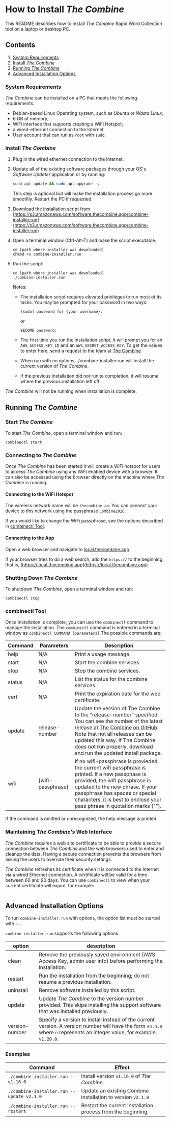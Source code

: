 # How to Install _The Combine_

This README describes how to install _The Combine_ Rapid Word Collection tool on a laptop or desktop PC.

## Contents

1. [System Requirements](#system-requirements)
2. [Install _The Combine_](#install-the-combine)
3. [Running _The Combine_](#running-the-combine)
4. [Advanced Installation Options](#advanced-installation-options)

### System Requirements

_The Combine_ can be installed on a PC that meets the following requirements:

- Debian-based Linux Operating system, such as _Ubuntu_ or _Wasta Linux_;
- 6 GB of memory;
- WiFi interface that supports creating a WiFi Hotspot;
- a wired-ethernet connection to the Internet
- User account that can run as `root` with `sudo`.

### Install _The Combine_

1. Plug in the wired ethernet connection to the Internet.
2. Update all of the existing software packages through your OS's _Software Updater_ application or by running:

   ```bash
   sudo apt update && sudo apt upgrade -y
   ```

   This step is optional but will make the installation process go more smoothly. Restart the PC if requested.

3. Download the installation script from
   [https://s3.amazonaws.com/software.thecombine.app/combine-installer.run](https://s3.amazonaws.com/software.thecombine.app/combine-installer.run)
4. Open a terminal window (Ctrl-Alt-T) and make the script executable:

   ```console
   cd [path where installer was downloaded]
   chmod +x combine-installer.run
   ```

5. Run the script:

   ```console
   cd [path where installer was downloaded]
   ./combine-installer.run
   ```

   Notes:

   - The installation script requires elevated privileges to run most of its tasks. You may be prompted for your
     password in two ways:

     `[sudo] password for {your username}:`

     or

     `BECOME password:`

   - The first time you run the installation script, it will prompt you for an `AWS_ACCESS_KEY_ID` and an
     `AWS_SECRET_ACCESS_KEY`. To get the values to enter here, send a request to the team at
     [The Combine](https://software.sil.org/thecombine/#contact)
   - When run with no options, ./combine-installer.run will install the current version of _The Combine_.
   - If the previous installation did not run to completion, it will resume where the previous installation left off.

_The Combine_ will not be running when installation is complete.

## Running _The Combine_

### Start _The Combine_

To start _The Combine_, open a terminal window and run:

```console
combinectl start
```

### Connecting to _The Combine_

Once _The Combine_ has been started it will create a WiFi hotspot for users to access _The Combine_ using any WiFi
enabled device with a browser. It can also be accessed using the browser directly on the machine where _The Combine_ is
running.

#### Connecting to the WiFi Hotspot

The wireless network name will be `thecombine_ap`. You can connect your device to this network using the passphrase
`Combine2020`.

If you would like to change the WiFi passphrase, see the options described in [combinectl Tool](#combinectl-tool).

#### Connecting to the App

Open a web browser and navigate to [local.thecombine.app](https://local.thecombine.app).

If your browser tries to do a web search, add the `https://` to the beginning, that is,
[https://local.thecombine.app](https://local.thecombine.app)

### Shutting Down _The Combine_

To shutdown _The Combine_, open a terminal window and run:

```console
combinectl stop
```

### combinectl Tool

Once installation is complete, you can use the `combinectl` command to manage the installation. The `combinectl` command
is entered in a terminal window as `combinectl COMMAND [parameters]` The possible commands are:

| Command | Parameters        | Description                                                                                                                                                                                                                                                                                                                            |
| ------- | ----------------- | -------------------------------------------------------------------------------------------------------------------------------------------------------------------------------------------------------------------------------------------------------------------------------------------------------------------------------------- |
| help    | N/A               | Print a usage message.                                                                                                                                                                                                                                                                                                                 |
| start   | N/A               | Start the combine services.                                                                                                                                                                                                                                                                                                            |
| stop    | N/A               | Stop the combine services.                                                                                                                                                                                                                                                                                                             |
| status  | N/A               | List the status for the combine services.                                                                                                                                                                                                                                                                                              |
| cert    | N/A               | Print the expiration date for the web certificate.                                                                                                                                                                                                                                                                                     |
| update  | release-number    | Update the version of The Combine to the "release-number" specified. You can see the number of the latest release at [The Combine on GitHub](https://github.com/sillsdev/TheCombine/releases). Note that not all releases can be updated this way. If The Combine does not run properly, download and run the updated install package. |
| wifi    | [wifi-passphrase] | If no wifi-passphrase is provieded, the current wifi passphrase is printed. If a new passphase is provided, the wifi passphrase is updated to the new phrase. If your passphrase has spaces or special characters, it is best to enclose your pass phrase in quotation marks ("").                                                     |

If the command is omitted or unrecognized, the help message is printed.

### Maintaining _The Combine's_ Web Interface

_The Combine_ requires a web site certificate to be able to provide a secure connection between _The Combine_ and the
web browsers used to enter and cleanup the data. Having a secure connection prevents the browsers from asking the users
to override their security settings.

_The Combine_ refreshes its certificate when it is connected to the Internet via a wired Ethernet connection. A
certificate will be valid for a time between 60 and 90 days. You can use `combinectl` to view when your current
certificate will expire, for example:

```console

```

## Advanced Installation Options

To run `combine-installer.run` with options, the option list must be started with `--`.

`combine-installer.run` supports the following options:

| option         | description                                                                                                                                                              |
| -------------- | ------------------------------------------------------------------------------------------------------------------------------------------------------------------------ |
| clean          | Remove the previously saved environment (AWS Access Key, admin user info) before performing the installation.                                                            |
| restart        | Run the installation from the beginning; do not resume a previous installation.                                                                                          |
| uninstall      | Remove software installed by this script.                                                                                                                                |
| update         | Update _The Combine_ to the version number provided. This skips installing the support software that was installed previously.                                           |
| version-number | Specify a version to install instead of the current version. A version number will have the form `vn.n.n` where `n` represents an integer value, for example, `v1.20.0`. |

### Examples

| Command                                    | Effect                                                       |
| ------------------------------------------ | ------------------------------------------------------------ |
| `./combine-installer.run -- v1.16.0`       | Install version `v1.16.0` of _The Combine_.                  |
| `./combine-installer.run -- update v2.1.0` | Update an existing Combine installation to version `v2.1.0`  |
| `./combine-installer.run -- restart`       | Restart the current installation process from the beginning. |
